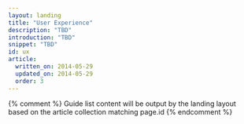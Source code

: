 ```yaml
---
layout: landing
title: "User Experience"
description: "TBD"
introduction: "TBD"
snippet: "TBD"
id: ux
article:
  written_on: 2014-05-29
  updated_on: 2014-05-29
  order: 3
---
```


{% comment %}
Guide list content will be output by the landing layout based on the article collection matching page.id
{% endcomment %}